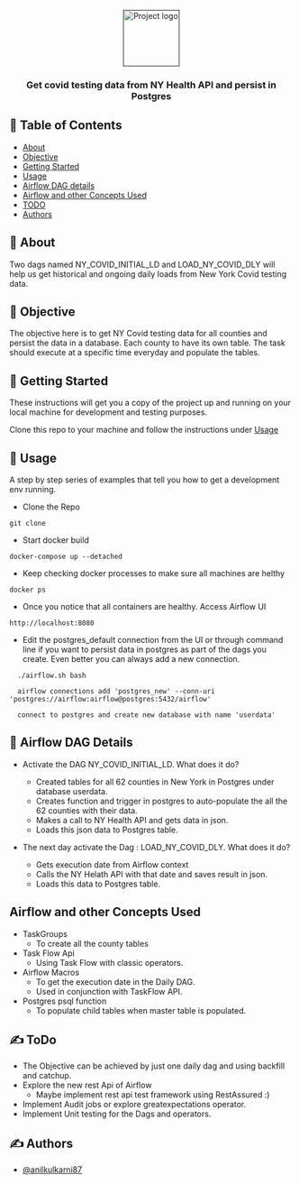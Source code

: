 <p align="center">
  <a href="" rel="noopener">
 <img width=100px height=100px src="https://cwiki.apache.org/confluence/download/attachments/145723561/airflow_white_bg.png?api=v2" alt="Project logo"></a>
</p>

<h3 align="center">Get covid testing data from NY Health API and persist in Postgres</h3>

## 📝 Table of Contents

- [About](#about)
- [Objective](#objective)
- [Getting Started](#getting_started)
- [Usage](#usage)
- [Airflow DAG details](#dag)
- [Airflow and other Concepts Used](#concepts)
- [TODO](#Todo)
- [Authors](#authors)

## 🧐 About <a name = "about"></a>
Two dags named NY_COVID_INITIAL_LD and LOAD_NY_COVID_DLY will help us get historical and ongoing daily loads from New York Covid testing data.

## 🧐 Objective <a name = "objective"></a>
The objective here is to get NY Covid testing data for all counties and persist the data in a database. Each county to have its own table. The task should execute at a specific time everyday and populate the tables.

## 🏁 Getting Started <a name = "getting_started"></a>

These instructions will get you a copy of the project up and running on your local machine for development and testing purposes. 

Clone this repo to your machine and follow the instructions under [Usage](#usage)


## 🎈 Usage <a name="usage"></a>

A step by step series of examples that tell you how to get a development env running.

- Clone the Repo

```
git clone
```

- Start docker build

```
docker-compose up --detached
```

- Keep checking docker processes to make sure all machines are helthy

```
docker ps
```

- Once you notice that all containers are healthy. Access Airflow UI

```
http://localhost:8080
```

- Edit the postgres_default connection from the UI or through command line if you want to persist data in postgres as part of the dags you create. Even better you can always add a new connection. 


```
  ./airflow.sh bash 

  airflow connections add 'postgres_new' --conn-uri 'postgres://airflow:airflow@postgres:5432/airflow'

  connect to postgres and create new database with name 'userdata'

  ```

## 🎈 Airflow DAG Details <a name="dag"></a>

*   Activate the DAG NY_COVID_INITIAL_LD. What does it do?
    *   Created tables for all 62 counties in New York in Postgres under database userdata.
    *   Creates function and trigger in postgres to auto-populate the all the 62 counties with their data.
    *   Makes a call to NY Health API and gets data in json.
    *   Loads this json data to Postgres table.

*   The next day activate the Dag : LOAD_NY_COVID_DLY. What does it do?
    *   Gets execution date from Airflow context
    *   Calls the NY Helath API with that date and saves result in json.
    *   Loads this data to Postgres table.

## Airflow and other Concepts Used <a name = "concepts"></a>

*   TaskGroups
    *   To create all the county tables
*   Task Flow Api
    *   Using Task Flow with classic operators.
*   Airflow Macros
    *   To get the execution date in the Daily DAG.
    * Used in conjunction with TaskFlow API.
*   Postgres psql function
    *   To populate child tables when master table is populated. 

## ✍️ ToDo <a name = "Todo"></a> 
*   The Objective can be achieved by just one daily dag and using backfill and catchup.
*   Explore the new rest Api of Airflow
    *   Maybe implement rest api test framework using RestAssured :)
*   Implement Audit jobs or explore greatexpectations operator.
*   Implement Unit testing for the Dags and operators.


## ✍️ Authors <a name = "authors"></a>

- [@anilkulkarni87](https://github.com/anilkulkarni87)
  